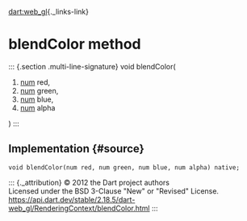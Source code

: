 [dart:web\_gl](../../dart-web_gl/dart-web_gl-library){._links-link}

blendColor method
=================

::: {.section .multi-line-signature}
void blendColor(

1.  [num](../../dart-core/num-class) red,
2.  [num](../../dart-core/num-class) green,
3.  [num](../../dart-core/num-class) blue,
4.  [num](../../dart-core/num-class) alpha

)
:::

Implementation {#source}
--------------

``` {.language-dart data-language="dart"}
void blendColor(num red, num green, num blue, num alpha) native;
```

::: {._attribution}
© 2012 the Dart project authors\
Licensed under the BSD 3-Clause \"New\" or \"Revised\" License.\
<https://api.dart.dev/stable/2.18.5/dart-web_gl/RenderingContext/blendColor.html>
:::

